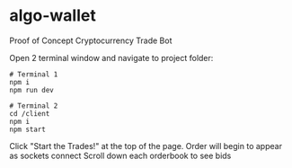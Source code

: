 # algo-wallet
Proof of Concept Cryptocurrency Trade Bot

Open 2 terminal window and navigate to project folder:
```
# Terminal 1
npm i
npm run dev

# Terminal 2
cd /client
npm i
npm start
```
Click "Start the Trades!" at the top of the page.
Order will begin to appear as sockets connect
Scroll down each orderbook to see bids

